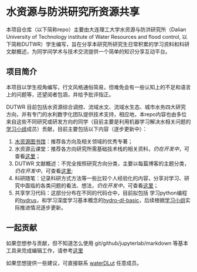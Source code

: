 # 水资源与防洪研究所资源共享

本项目仓库（以下简称repo）主要由大连理工大学水资源与防洪研究所（Dalian University of Technology institute of Water Resources and flood control, 以下简称DUTWR）学生编写，旨在分享本研究所研究生日常积累的学习资料和科研文献概述，为同学间学术与技术交流提供一个简单的知识分享互动平台。

## 项目简介

本项目以学生视角编写，行文风格通俗简易，但难免会有一些认知上的不足和语言上的问题等，还望阅者包涵，并给予批评指正。

DUTWR 目前包括水资源综合调控、流域水文、流域水生态、城市水务四大研究方向，并有专门的水利数字化团队提供技术支持，相应地，本repo内容也由多位来自这些不同研究或研发方向的同学（目前主要是利用机器学习解决水相关问题的[学习小组](https://github.com/waterDLut)成员）贡献，目前主要包括以下内容（逐步更新中）：

1. [水资源图书馆](https://github.com/waterDLut/WaterResources/blob/master/WaterResourcesBooks.md)：推荐各方向及相关领域的优秀专著；
2. 水资源云课堂：推荐各方向研究所需基础技术栈的相关资料，*仍在开发中*，可查看[这里](https://github.com/waterDLut/WaterResources/blob/master/WaterResourcesWeb.md)；
3. DUTWR 文献概述：不完全按照研究方向分类，主要以每篇博客的主题分类，*仍在开发中*，可查看[这里](https://github.com/waterDLut/WaterResources/tree/master/papers);    
4. 科研随笔：记录科研方式方法等一些比较个人经验化的内容，分享对学习、研究中面临的各类问题的看法、想法，*仍在开发中*，可查看[这里](https://github.com/waterDLut/WaterResources/tree/master/notes)；
5. 共享学习代码：这部分分布在不同的代码仓中，目前拟包括 学习python编程的[hydrus](https://github.com/waterDLut/hydrus)，和学习深度学习基本概念的[hydro-dl-basic](https://github.com/waterDLut/hydro-dl-basic)，后续根据[学习小组](https://github.com/waterDLut)实际推进情况逐步更新。

## 一起贡献

如果您想参与贡献，但不知道怎么使用 git/github/jupyterlab/markdown 等基本工具来完成编辑工作，请参考[这里](https://github.com/waterDLut/WaterResources/blob/master/tools/writing-tool.md)

如果您想提供一些建议，可直接联系 [waterDLut](https://github.com/waterDLut) 任意成员。
